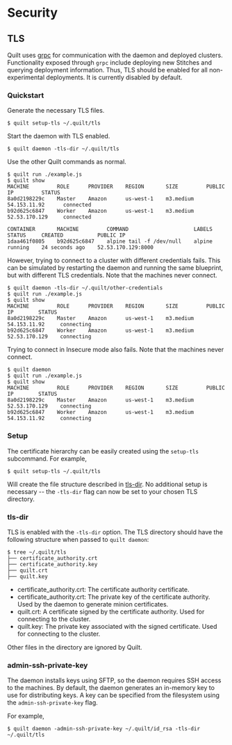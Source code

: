 # Security

## TLS
Quilt uses [grpc](http://www.grpc.io/) for communication with the daemon and
deployed clusters. Functionality exposed through `grpc` include deploying new
Stitches and querying deployment information. Thus, TLS should be enabled for
all non-experimental deployments. It is currently disabled by default.

### Quickstart
Generate the necessary TLS files.

```console
$ quilt setup-tls ~/.quilt/tls
```

Start the daemon with TLS enabled.

```console
$ quilt daemon -tls-dir ~/.quilt/tls
```

Use the other Quilt commands as normal.

```console
$ quilt run ./example.js
$ quilt show
MACHINE         ROLE      PROVIDER    REGION       SIZE         PUBLIC IP         STATUS
8a0d2198229c    Master    Amazon      us-west-1    m3.medium    54.153.11.92      connected
b92d625c6847    Worker    Amazon      us-west-1    m3.medium    52.53.170.129     connected

CONTAINER       MACHINE         COMMAND                     LABELS    STATUS     CREATED           PUBLIC IP
1daa461f0805    b92d625c6847    alpine tail -f /dev/null    alpine    running    24 seconds ago    52.53.170.129:8000
```

However, trying to connect to a cluster with different credentials fails.
This can be simulated by restarting the daemon and running the same blueprint,
but with different TLS credentials. Note that the machines never connect.

```console
$ quilt daemon -tls-dir ~/.quilt/other-credentials
$ quilt run ./example.js
$ quilt show
MACHINE         ROLE      PROVIDER    REGION       SIZE         PUBLIC IP        STATUS
8a0d2198229c    Master    Amazon      us-west-1    m3.medium    54.153.11.92     connecting
b92d625c6847    Worker    Amazon      us-west-1    m3.medium    52.53.170.129    connecting
```

Trying to connect in Insecure mode also fails. Note that the machines never connect.

```console
$ quilt daemon
$ quilt run ./example.js
$ quilt show
MACHINE         ROLE      PROVIDER    REGION       SIZE         PUBLIC IP        STATUS
8a0d2198229c    Master    Amazon      us-west-1    m3.medium    52.53.170.129    connecting
b92d625c6847    Worker    Amazon      us-west-1    m3.medium    54.153.11.92     connecting
```

### Setup
The certificate hierarchy can be easily created using the `setup-tls` subcommand.
For example,

```console
$ quilt setup-tls ~/.quilt/tls
```

Will create the file structure described in [tls-dir](#tls-dir). No additional
setup is necessary -- the `-tls-dir` flag can now be set to your chosen TLS
directory.

### tls-dir
TLS is enabled with the `-tls-dir` option. The TLS directory should have the
following structure when passed to `quilt daemon`:

```console
$ tree ~/.quilt/tls
├── certificate_authority.crt
├── certificate_authority.key
├── quilt.crt
├── quilt.key
```

- certificate_authority.crt: The certificate authority certificate.
- certificate_authority.crt: The private key of the certificate authority.
Used by the daemon to generate minion certificates.
- quilt.crt: A certificate signed by the certificate authority.
Used for connecting to the cluster.
- quilt.key: The private key associated with the signed certificate.
Used for connecting to the cluster.

Other files in the directory are ignored by Quilt.

### admin-ssh-private-key
The daemon installs keys using SFTP, so the daemon requires SSH access to the
machines. By default, the daemon generates an in-memory key to use for distributing
keys. A key can be specified from the filesystem using the
`admin-ssh-private-key` flag.

For example,

```console
$ quilt daemon -admin-ssh-private-key ~/.quilt/id_rsa -tls-dir ~/.quilt/tls
```
